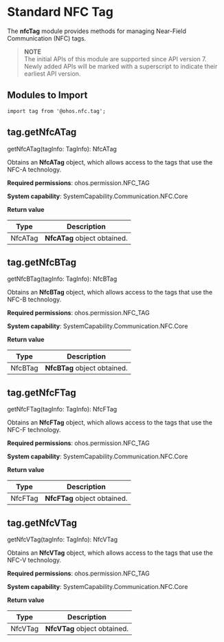 # Standard NFC Tag

The **nfcTag** module provides methods for managing Near-Field Communication (NFC) tags.

> **NOTE**<br>
> The initial APIs of this module are supported since API version 7. Newly added APIs will be marked with a superscript to indicate their earliest API version.

## **Modules to Import**

```
import tag from '@ohos.nfc.tag';
```

## tag.getNfcATag

getNfcATag(tagInfo: TagInfo): NfcATag

Obtains an **NfcATag** object, which allows access to the tags that use the NFC-A technology.

**Required permissions**: ohos.permission.NFC_TAG

**System capability**: SystemCapability.Communication.NFC.Core

**Return value**

| **Type**| **Description**|
| -------- | -------- |
| NfcATag | **NfcATag** object obtained.|

## tag.getNfcBTag

getNfcBTag(tagInfo: TagInfo): NfcBTag

Obtains an **NfcBTag** object, which allows access to the tags that use the NFC-B technology.

**Required permissions**: ohos.permission.NFC_TAG

**System capability**: SystemCapability.Communication.NFC.Core

**Return value**

| **Type**| **Description**        |
| -------- | ---------------- |
| NfcBTag  | **NfcBTag** object obtained.|

## tag.getNfcFTag

getNfcFTag(tagInfo: TagInfo): NfcFTag

Obtains an **NfcFTag** object, which allows access to the tags that use the NFC-F technology.

**Required permissions**: ohos.permission.NFC_TAG

**System capability**: SystemCapability.Communication.NFC.Core

**Return value**

| **Type**| **Description**        |
| -------- | ---------------- |
| NfcFTag  | **NfcFTag** object obtained.|

## tag.getNfcVTag

getNfcVTag(tagInfo: TagInfo): NfcVTag

Obtains an **NfcVTag** object, which allows access to the tags that use the NFC-V technology.

**Required permissions**: ohos.permission.NFC_TAG

**System capability**: SystemCapability.Communication.NFC.Core

**Return value**

| **Type**| **Description**        |
| -------- | ---------------- |
| NfcVTag  | **NfcVTag** object obtained.|

